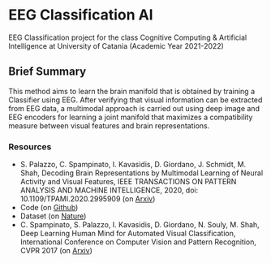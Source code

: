 # EEG Classification AI
EEG Classification project for the class Cognitive Computing &amp; Artificial Intelligence at University of Catania (Academic Year 2021-2022)

## Brief Summary 
This method aims to learn the brain manifold that is obtained by training a Classifier using EEG. After verifying that visual information can be extracted from EEG data, a multimodal approach is carried out using deep image and EEG encoders for learning a joint manifold that maximizes a compatibility measure between visual features and brain representations.

### Resources 
* S. Palazzo, C. Spampinato, I. Kavasidis, D. Giordano, J. Schmidt, M. Shah, Decoding Brain Representations by Multimodal Learning of Neural Activity and Visual Features, IEEE TRANSACTIONS ON PATTERN ANALYSIS AND MACHINE INTELLIGENCE, 2020, doi: 10.1109/TPAMI.2020.2995909 (on [Arxiv](https://arxiv.org/abs/1810.10974))
* Code (on [Github](https://github.com/perceivelab/eeg_visual_classification))
* Dataset (on [Nature](https://www.nature.com/articles/sdata2018308/tables/6))
* C. Spampinato, S. Palazzo, I. Kavasidis, D. Giordano, N. Souly, M. Shah, Deep Learning Human Mind for Automated Visual Classification, International Conference on Computer Vision and Pattern Recognition, CVPR 2017 (on [Arxiv](https://arxiv.org/abs/1609.00344))
